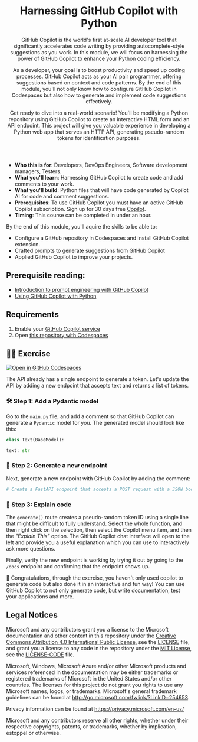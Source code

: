 <header>

# Harnessing GitHub Copilot with Python

GitHub Copilot is the world's first at-scale AI developer tool that significantly accelerates code writing by providing autocomplete-style suggestions as you work. In this module, we will focus on harnessing the power of GitHub Copilot to enhance your Python coding efficiency.

As a developer, your goal is to boost productivity and speed up coding processes. GitHub Copilot acts as your AI pair programmer, offering suggestions based on context and code patterns. By the end of this module, you'll not only know how to configure GitHub Copilot in Codespaces but also how to generate and implement code suggestions effectively.

Get ready to dive into a real-world scenario! You'll be modifying a Python repository using GitHub Copilot to create an interactive HTML form and an API endpoint. This project will give you valuable experience in developing a Python web app that serves an HTTP API, generating pseudo-random tokens for identification purposes.

</header>


- **Who this is for**: Developers, DevOps Engineers, Software development managers, Testers.
- **What you'll learn**: Harnessing GitHub Copilot to create code and add comments to your work.
- **What you'll build**: Python files that will have code generated by Copilot AI for code and comment suggestions.
- **Prerequisites**: To use GitHub Copilot you must have an active GitHub Copilot subscription. Sign up for 30 days free [Copilot](https://github.com/settings/copilot).
- **Timing**: This course can be completed in under an hour.

By the end of this module, you'll aquire the skills to be able to:

- Configure a GitHub repository in Codespaces and install GitHub Copilot extension.
- Crafted prompts to generate suggestions from GitHub Copilot
- Applied GitHub Copilot to improve your projects.

## Prerequisite reading:
- [Introduction to prompt engineering with GitHub Copilot](https://learn.microsoft.com/training/modules/introduction-prompt-engineering-with-github-copilot//?WT.mc_id=academic-113596-abartolo)
- [Using GitHub Copilot with Python](https://learn.microsoft.com/en-us/training/modules/introduction-copilot-python/?WT.mc_id=academic-113596-abartolo)

## Requirements

1. Enable your [GitHub Copilot service](https://github.com/github-copilot/signup)
1. Open [this repository with Codespaces](https://codespaces.new/MicrosoftDocs/mslearn-copilot-codespaces-python)

## 💪🏽 Exercise

[![Open in GitHub Codespaces](https://github.com/codespaces/badge.svg)](https://codespaces.new/MicrosoftDocs/mslearn-copilot-codespaces-python)

The API already has a single endpoint to generate a token. Let's update the API by adding a new endpoint that accepts text and returns a list of tokens.

### 🛠 Step 1: Add a Pydantic model

Go to the `main.py` file, and add a comment so that GitHub Copilot can generate a `Pydantic` model for you. The generated model should look like this:

```python
class Text(BaseModel): 

text: str
```

### 🔎 Step 2: Generate a new endpoint

Next, generate a new endpoint with GitHub Copilot by adding the comment: 

```python
# Create a FastAPI endpoint that accepts a POST request with a JSON body containing a single field called "text" and returns a checksum of the text 
```

### 🐍 Step 3: Explain code

The `generate()` route creates a pseudo-random token ID using a single line that might be difficult to fully understand. Select the whole function, and then right click on the selection, then select the Copilot menu item, and then the _"Explain This"_ option. The GitHub Copilot chat interface will open to the left and provide you a useful explanation which you can use to interactively ask more questions.

Finally, verify the new endpoint is working by trying it out by going to the `/docs` endpoint and confirming that the endpoint shows up.

🚀 Congratulations, through the exercise, you haven't only used copilot to generate code but also done it in an interactive and fun way! You can use GitHub Copilot to not only generate code, but write documentation, test your applications and more.

## Legal Notices

Microsoft and any contributors grant you a license to the Microsoft documentation and other content
in this repository under the [Creative Commons Attribution 4.0 International Public License](https://creativecommons.org/licenses/by/4.0/legalcode),
see the [LICENSE](LICENSE) file, and grant you a license to any code in the repository under the [MIT License](https://opensource.org/licenses/MIT), see the
[LICENSE-CODE](LICENSE-CODE) file.

Microsoft, Windows, Microsoft Azure and/or other Microsoft products and services referenced in the documentation
may be either trademarks or registered trademarks of Microsoft in the United States and/or other countries.
The licenses for this project do not grant you rights to use any Microsoft names, logos, or trademarks.
Microsoft's general trademark guidelines can be found at http://go.microsoft.com/fwlink/?LinkID=254653.

Privacy information can be found at https://privacy.microsoft.com/en-us/

Microsoft and any contributors reserve all other rights, whether under their respective copyrights, patents,
or trademarks, whether by implication, estoppel or otherwise.
